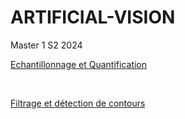 # ARTIFICIAL-VISION
Master 1 
S2 
2024

[Echantillonnage et Quantification ](https://github.com/leila-kasmi-lk150/ARTIFICIAL-VISION/blob/main/Leila_Kasmi_ex1.m)

<br/> 

[Filtrage et détection de contours](https://github.com/leila-kasmi-lk150/ARTIFICIAL-VISION/blob/main/Leila_Kasmi_TP2.m)
